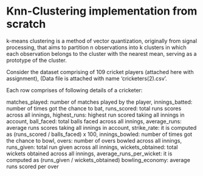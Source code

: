 # Knn-Clustering implementation from scratch
k-means clustering is a method of vector quantization, originally from signal processing, that aims to partition n observations into k clusters in which each observation belongs to the cluster with the nearest mean, serving as a prototype of the cluster.

Consider the dataset comprising of 109 cricket players (attached here with assignment), (Data file is attached with name ‘cricketers(2).csv’. 

Each row comprises of following details of a cricketer: 

matches_played: number of matches played by the player, 
innings_batted: number of times got the chance to bat,
runs_scored: total runs scores across all innings,
highest_runs: highest run scored taking all innings in account,
ball_faced: total balls faced across all innings,
average_runs: average runs scores taking all innings in account, 
strike_rate: it is computed as (runs_scored / balls_faced) x 100,
innings_bowled: number of times got the chance to bowl,
overs: number of overs bowled across all innings,
runs_given: total run given across all innings,
wickets_obtained: total wickets obtained across all innings,
average_runs_per_wicket: it is computed as (runs_given / wickets_obtained)
bowling_economy: average runs scored per over
